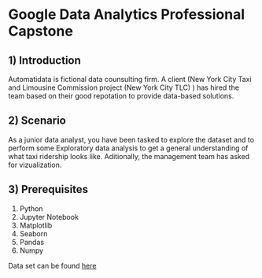 # Google Data Analytics Professional Capstone

## 1) Introduction
Automatidata is fictional data counsulting firm. A client (New York City Taxi and Limousine Commission project (New York City TLC) ) has hired the team based on their good repotation to provide data-based solutions.

## 2) Scenario
As a junior data analyst, you have been tasked to explore the dataset and to perform some Exploratory data analysis to get a general understanding of what taxi ridership looks like. Aditionally, the management team has asked for vizualization. 

## 3) Prerequisites
1) Python
2) Jupyter Notebook
3) Matplotlib
4) Seaborn
5) Pandas
6) Numpy

Data set can be found [here](https://www.nyc.gov/site/tlc/about/tlc-trip-record-data.page)


